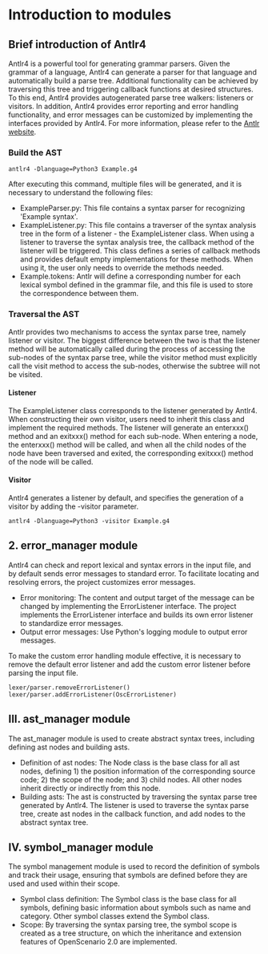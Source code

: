 # Introduction to modules
## Brief introduction of Antlr4
Antlr4 is a powerful tool for generating grammar parsers. 
Given the grammar of a language, Antlr4 can generate a parser for that language and automatically build a parse tree. 
Additional functionality can be achieved by traversing this tree and triggering callback functions at desired structures. 
To this end, Antlr4 provides autogenerated parse tree walkers: listeners or visitors. 
In addition, Antlr4 provides error reporting and error handling functionality, 
and error messages can be customized by implementing the interfaces provided by Antlr4. 
For more information, please refer to the [Antlr website](https://www.antlr.org/).

### Build the AST
```
antlr4 -Dlanguage=Python3 Example.g4
```
After executing this command, multiple files will be generated, and it is necessary to understand the following files:
- ExampleParser.py: This file contains a syntax parser for recognizing 'Example syntax'.
- ExampleListener.py: This file contains a traverser of the syntax analysis tree in the form of a listener - the ExampleListener class. When using a listener to traverse the syntax analysis tree, the callback method of the listener will be triggered. This class defines a series of callback methods and provides default empty implementations for these methods. When using it, the user only needs to override the methods needed.
- Example.tokens: Antlr will define a corresponding number for each lexical symbol defined in the grammar file, and this file is used to store the correspondence between them.

### Traversal the AST
Antlr provides two mechanisms to access the syntax parse tree, namely listener or visitor. The biggest difference between the two is that the listener method will be automatically called during the process of accessing the sub-nodes of the syntax parse tree, while the visitor method must explicitly call the visit method to access the sub-nodes, otherwise the subtree will not be visited.

#### Listener
The ExampleListener class corresponds to the listener generated by Antlr4. When constructing their own visitor, users need to inherit this class and implement the required methods. The listener will generate an enterxxx() method and an exitxxx() method for each sub-node. When entering a node, the enterxxx() method will be called, and when all the child nodes of the node have been traversed and exited, the corresponding exitxxx() method of the node will be called.

#### Visitor
Antlr4 generates a listener by default, and specifies the generation of a visitor by adding the -visitor parameter.
```
antlr4 -Dlanguage=Python3 -visitor Example.g4
```

## 2. error_manager module
Antlr4 can check and report lexical and syntax errors in the input file, and by default sends error messages to standard error. To facilitate locating and resolving errors, the project customizes error messages.
- Error monitoring: The content and output target of the message can be changed by implementing the ErrorListener interface. The project implements the ErrorListener interface and builds its own error listener to standardize error messages.
- Output error messages: Use Python's logging module to output error messages.

To make the custom error handling module effective, it is necessary to remove the default error listener and add the custom error listener before parsing the input file.

```
lexer/parser.removeErrorListener()
lexer/parser.addErrorListener(OscErrorListener)
```

## III. ast_manager module
The ast_manager module is used to create abstract syntax trees, including defining ast nodes and building asts.
- Definition of ast nodes: The Node class is the base class for all ast nodes, defining 1) the position information of the corresponding source code; 2) the scope of the node; and 3) child nodes. All other nodes inherit directly or indirectly from this node.
- Building asts: The ast is constructed by traversing the syntax parse tree generated by Antlr4. The listener is used to traverse the syntax parse tree, create ast nodes in the callback function, and add nodes to the abstract syntax tree.

## IV. symbol_manager module
The symbol management module is used to record the definition of symbols and track their usage, ensuring that symbols are defined before they are used and used within their scope.
- Symbol class definition: The Symbol class is the base class for all symbols, defining basic information about symbols such as name and category. Other symbol classes extend the Symbol class.
- Scope: By traversing the syntax parsing tree, the symbol scope is created as a tree structure, on which the inheritance and extension features of OpenScenario 2.0 are implemented.